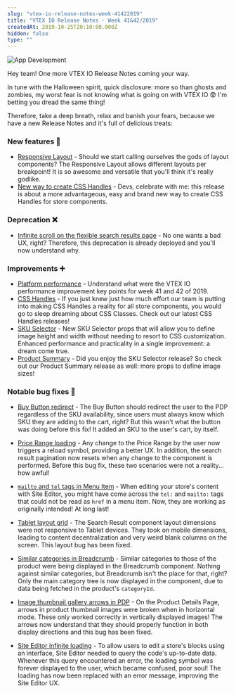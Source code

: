 ```yaml
---
slug: "vtex-io-release-notes-week-41422019"
title: "VTEX IO Release Notes - Week 41&42/2019"
createdAt: 2019-10-25T20:10:00.000Z
hidden: false
type: ""
---
```


![App Development](https://cdn.jsdelivr.net/gh/vtexdocs/dev-portal-content@main/images/vtex-io-release-notes-week-41422019-0.png)

Hey team! One more VTEX IO Release Notes coming your way.

In tune with the Halloween spirit, quick disclosure: more so than ghosts and zombies, my worst fear is not knowing what is going on with VTEX IO 😨 I'm betting you dread the same thing!

Therefore, take a deep breath, relax and banish your fears, because we have a new Release Notes and it's full of delicious treats:

### New features 🚀

- [Responsive Layout](https://vtex.io/docs/releases/2019-week-41-42/responsive-layout) - Should we start calling ourselves the gods of layout components? The Responsive Layout allows different layouts per breakpoint! It is so awesome and versatile that you'll think it's really godlike.
- [New way to create CSS Handles](https://vtex.io/docs/releases/2019-week-41-42/css-handles-component-development) - Devs, celebrate with me: this release is about a more advantageous, easy and brand new way to create CSS Handles for store components.

### Deprecation ❌

- [Infinite scroll on the flexible search results page](https://vtex.io/docs/releases/2019-week-41-42/infinite-scroll-on-flexible-search-result-page) - No one wants a bad UX, right? Therefore, this deprecation is already deployed and you'll now understand why.

### Improvements ➕

- [Platform performance](https://vtex.io/docs/releases/2019-week-41-42/platform-performance) - Understand what were the VTEX IO performance improvement key points for week 41 and 42 of 2019.
- [CSS Handles](https://vtex.io/docs/releases/2019-week-41-42/css-handles) - If you just knew just how much effort our team is putting into making CSS Handles a reality for all store components, you would go to sleep dreaming about CSS Classes. Check out our latest CSS Handles releases!
- [SKU Selector](https://vtex.io/docs/releases/2019-week-41-42/sku-selector) - New SKU Selector props that will allow you to define image height and width without needing to resort to CSS customization. Enhanced performance and practicality in a single improvement: a dream come true.
- [Product Summary](https://vtex.io/docs/releases/2019-week-41-42/product-summary) - Did you enjoy the SKU Selector release? So check out our Product Summary release as well: more props to define image sizes!

### Notable bug fixes 🐛

- [Buy Button redirect](https://github.com/vtex-apps/product-summary/pull/192) - The Buy Button should redirect the user to the PDP regardless of the SKU availability, since users must always know which SKU they are adding to the cart, right? But this wasn't what the button was doing before this fix! It added an SKU to the user's cart, by itself.

- [Price Range loading](https://github.com/vtex-apps/search-result/pull/253) - Any change to the Price Range by the user now triggers a reload symbol, providing a better UX. In addition, the search result pagination now resets when any change to the component is performed. Before this bug fix, these two scenarios were not a reality... how awful!

- [`mailto` and `tel` tags in Menu Item]() - When editing your store's content with Site Editor, you might have come across the `tel:` and `mailto:` tags that could not be read as `href` in a menu item. Now, they are working as originally intended! At long last!

- [Tablet layout grid](https://github.com/vtex-apps/search-result/pull/255) - The Search Result component layout dimensions were not responsive to Tablet devices. They took on mobile dimensions, leading to content decentralization and very weird blank columns on the screen. This layout bug has been fixed.

- [Similar categories in Breadcrumb](https://github.com/vtex-apps/search-graphql/pull/12) - Similar categories to those of the product were being displayed in the Breadcrumb component. Nothing against similar categories, but Breadcrumb isn't the place for that, right? Only the main category tree is now displayed in the component, due to data being fetched in the product's `categoryId`.

- [Image thumbnail gallery arrows in PDP](https://github.com/vtex-apps/store-components/pull/604) - On the Product Details Page, arrows in product thumbnail images were broken when in horizontal mode. These only worked correctly in vertically displayed images! The arrows now understand that they should properly function in both display directions and this bug has been fixed.

- [Site Editor infinite loading](https://github.com/vtex-apps/admin-pages/pull/292) - To allow users to edit a store's blocks using an interface, Site Editor needed to query the code's up-to-date data. Whenever this query encountered an error, the loading symbol was forever displayed to the user, which became confused, poor soul! The loading has now been replaced with an error message, improving the Site Editor UX.
